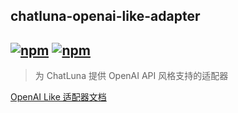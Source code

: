 ## chatluna-openai-like-adapter

## [![npm](https://img.shields.io/npm/v/koishi-plugin-chatluna-openai-like-adapter)](https://www.npmjs.com/package/koishi-plugin-chatluna-openai-like) [![npm](https://img.shields.io/npm/dm/koishi-plugin-chatluna-openai-like-adapter)](https://www.npmjs.com/package//koishi-plugin-chatluna-openai-like-adapter)

> 为 ChatLuna 提供 OpenAI API 风格支持的适配器

[OpenAI Like 适配器文档](https://chatluna.chat/guide/configure-model-platform/openai-like.html)
